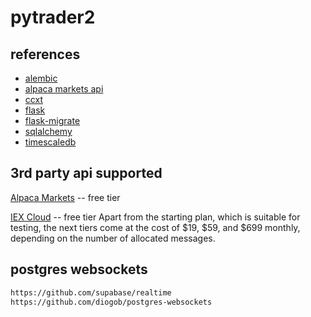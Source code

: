 # pytrader2

## references

- [alembic](https://alembic.sqlalchemy.org/)
- [alpaca markets api](https://alpaca.markets/docs/api-documentation/)
- [ccxt](https://ccxt.readthedocs.org)
- [flask](https://flask.palletsprojects.com/en/2.0.x/)
- [flask-migrate](https://flask-migrate.readthedocs.io/)
- [sqlalchemy](https://docs.sqlalchemy.org/)
- [timescaledb](https://docs.timescale.com/)

## 3rd party api supported

[Alpaca Markets](https://alpaca.markets/) -- free tier

[IEX Cloud](https://iexcloud.io/) -- free tier
Apart from the starting plan, which is suitable for testing, the next tiers come at the cost of $19, $59, and $699 monthly, depending on the number of allocated messages.

## postgres websockets

```txt
https://github.com/supabase/realtime
https://github.com/diogob/postgres-websockets
```
